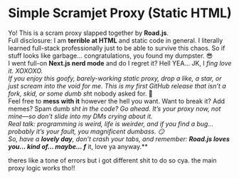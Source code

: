 # Simple Scramjet Proxy (Static HTML)

Yo! This is a scram proxy slapped together by **Road.js**.  
Full disclosure: I am **terrible at HTML** and static code in general. I literally learned full-stack professionally just to be able to survive this chaos. So if stuff looks like garbage… congratulations, you found my dumpster. 😎  
I went full-on **Next.js nerd mode** and do I regret it? Hell YEA… JK, I *f***ing love it*. XOXOXO.  
If you enjoy this goofy, barely-working static proxy, drop a like, a star, or just scream into the void for me. This is my first GitHub release that isn’t a fork, skid, or some dumb sh*t nobody asked for. 🎉  
Feel free to **mess with it** however the hell you want. Want to break it? Add memes? Spam dumb sh*t in the code? Go ahead. It’s your proxy now, not mine—so don’t slide into my DMs crying about it.  
Real talk: programming is weird, life is weirder, and if you find a bug… probably it’s your fault, you magnificent dumbass. 😏  
So, have a **lovely day**, don’t crash your tabs, and remember: **Road.js loves you… kind of… maybe… f*** it, love ya anyway.**

theres like a tone of errors but i got different shit to do so cya. the main proxy logic works tho!!
